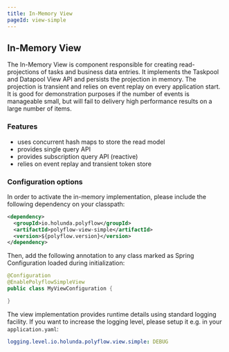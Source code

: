 ```yaml
---
title: In-Memory View
pageId: view-simple
---
```


## In-Memory View

The In-Memory View is component responsible for creating read-projections of tasks and business data entries. It implements
the Taskpool and Datapool View API and persists the projection in memory. The projection is transient and relies on event
replay on every application start. It is good for demonstration purposes if the number of events is manageable small,
but will fail to delivery high performance results on a large number of items.

### Features

* uses concurrent hash maps to store the read model
* provides single query API
* provides subscription query API (reactive)
* relies on event replay and transient token store

### Configuration options

In order to activate the in-memory implementation, please include the following dependency on your classpath:

```xml
<dependency>
  <groupId>io.holunda.polyflow</groupId>
  <artifactId>polyflow-view-simple</artifactId>
  <version>${polyflow.version}</version>
</dependency>
```

Then, add the following annotation to any class marked as Spring Configuration
loaded during initialization:

```java
@Configuration
@EnablePolyflowSimpleView
public class MyViewConfiguration {

}
```

The view implementation provides runtime details using standard logging facility. If you
want to increase the logging level, please setup it e.g. in your `application.yaml`:

```yml
logging.level.io.holunda.polyflow.view.simple: DEBUG
```
